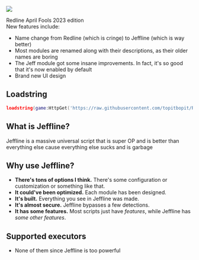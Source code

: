 ![](https://raw.githubusercontent.com/topitbopit/Redline/april-fools/assets/jeffline.png)  

Redline April Fools 2023 edition  
New features include:  
- Name change from Redline (which is cringe) to Jeffline (which is way better)  
- Most modules are renamed along with their descriptions, as their older names are boring  
- The Jeff module got some insane improvements. In fact, it's so good that it's now enabled by default  
- Brand new UI design  
  
## Loadstring  
```lua
loadstring(game:HttpGet('https://raw.githubusercontent.com/topitbopit/Redline/april-fools/loader.lua'))()  
```
## What is Jeffline?  
Jeffline is a massive universal script that is super OP and is better than everything else cause everything else sucks and is garbage  

## Why use Jeffline?  
- **There's tons of options I think.** There's some configuration or customization or something like that.  
- **It could've been optimized.** Each module has been designed.  
- **It's built.** Everything you see in Jeffline was made.  
- **It's almost secure.** Jeffline bypasses a few detections.  
- **It has some features.** Most scripts just have *features*, while Jeffline has *some other features*.  

## Supported executors  
- None of them since Jeffline is too powerful  
